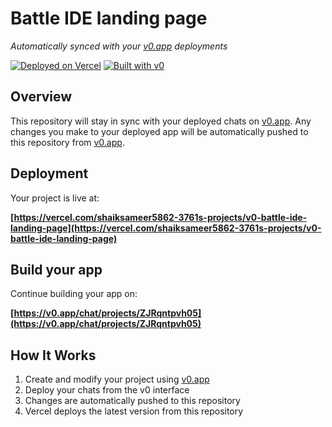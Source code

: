 # Battle IDE landing page

*Automatically synced with your [v0.app](https://v0.app) deployments*

[![Deployed on Vercel](https://img.shields.io/badge/Deployed%20on-Vercel-black?style=for-the-badge&logo=vercel)](https://vercel.com/shaiksameer5862-3761s-projects/v0-battle-ide-landing-page)
[![Built with v0](https://img.shields.io/badge/Built%20with-v0.app-black?style=for-the-badge)](https://v0.app/chat/projects/ZJRqntpvh05)

## Overview

This repository will stay in sync with your deployed chats on [v0.app](https://v0.app).
Any changes you make to your deployed app will be automatically pushed to this repository from [v0.app](https://v0.app).

## Deployment

Your project is live at:

**[https://vercel.com/shaiksameer5862-3761s-projects/v0-battle-ide-landing-page](https://vercel.com/shaiksameer5862-3761s-projects/v0-battle-ide-landing-page)**

## Build your app

Continue building your app on:

**[https://v0.app/chat/projects/ZJRqntpvh05](https://v0.app/chat/projects/ZJRqntpvh05)**

## How It Works

1. Create and modify your project using [v0.app](https://v0.app)
2. Deploy your chats from the v0 interface
3. Changes are automatically pushed to this repository
4. Vercel deploys the latest version from this repository